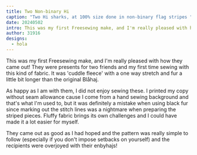 ```yaml
---
title: Two Non-binary Hi
caption: "Two Hi sharks, at 100% size done in non-binary flag stripes "
date: 20240502
intro: This was my first Freesewing make, and I'm really pleased with how they came out!
author: 31916
designs:
  - hola
---
```


This was my first Freesewing make, and I'm really pleased with how they came out!
They were presents for two friends and my first time sewing with this kind of fabric. It was 'cuddle fleece' with a one way stretch and fur a little bit longer than the original Blåhaj.

As happy as I am with them, I did not enjoy sewing these. I printed my copy without seam allowance cause I come from a hand sewing background and that's what I'm used to, but it was definitely a mistake when using black fur since marking out the stitch lines was a nightmare when preparing the striped pieces. Fluffy fabric brings its own challenges and I could have made it a lot easier for myself.

They came out as good as I had hoped and the pattern was really simple to follow (especially if you don't impose setbacks on yourself) and the recipients were overjoyed with their enbyhajs!
